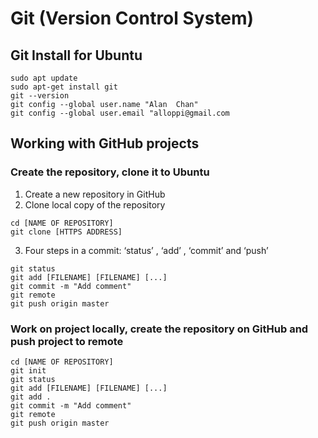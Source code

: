 # Git (Version Control System)
## Git Install for Ubuntu
```
sudo apt update
sudo apt-get install git
git --version
git config --global user.name "Alan  Chan"
git config --global user.email "alloppi@gmail.com
```

## Working with GitHub projects
### Create the repository, clone it to Ubuntu
1. Create a new repository in GitHub
2. Clone local copy of the repository
```
cd [NAME OF REPOSITORY]
git clone [HTTPS ADDRESS]
```
3. Four steps in a commit: ‘status’ , ‘add’ , ‘commit’ and ‘push’
```
git status
git add [FILENAME] [FILENAME] [...]
git commit -m "Add comment"
git remote
git push origin master
```
### Work on project locally, create the repository on GitHub and push project to remote
```
cd [NAME OF REPOSITORY]
git init
git status
git add [FILENAME] [FILENAME] [...]
git add .
git commit -m "Add comment"
git remote
git push origin master